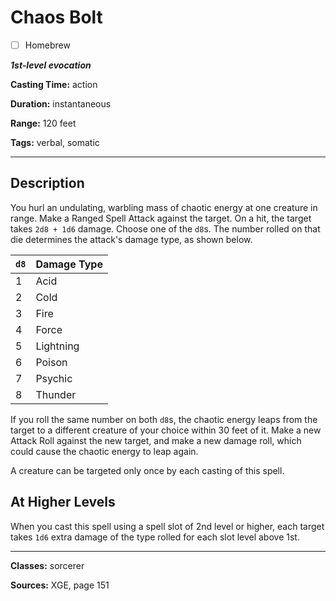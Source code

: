 # Chaos Bolt

- [ ] Homebrew

***1st-level evocation***

**Casting Time:** action

**Duration:** instantaneous

**Range:** 120 feet

**Tags:** verbal, somatic

---

## Description
You hurl an undulating, warbling mass of chaotic energy at one creature in range.
Make a Ranged Spell Attack against the target.
On a hit, the target takes `2d8 + 1d6` damage.
Choose one of the `d8`s.
The number rolled on that die determines the attack's damage type, as shown below.

| `d8` | Damage Type |
|------|-------------|
| 1    | Acid        |
| 2    | Cold        |
| 3    | Fire        |
| 4    | Force       |
| 5    | Lightning   |
| 6    | Poison      |
| 7    | Psychic     |
| 8    | Thunder     |

If you roll the same number on both `d8`s, the chaotic energy leaps from the target to a different creature of your choice within 30 feet of it.
Make a new Attack Roll against the new target, and make a new damage roll, which could cause the chaotic energy to leap again.

A creature can be targeted only once by each casting of this spell.

## At Higher Levels
When you cast this spell using a spell slot of 2nd level or higher, each target takes `1d6` extra damage of the type rolled for each slot level above 1st.

---

**Classes:** sorcerer

**Sources:** XGE, page 151
